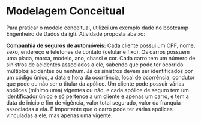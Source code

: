 <h1>Modelagem Conceitual</h1>

<p>Para praticar o modelo conceitual, utilizei um exemplo dado no bootcamp Engenheiro de Dados da igti. Atividade proposta abaixo:</p>

<p><strong>Companhia de seguros de automóveis:</strong> Cada cliente possui um CPF, nome, sexo, endereço e telefones de contato (celular e fixo). Os carros possuem uma placa, marca, modelo, ano, chassi e cor. Cada carro tem um número de sinistros de acidentes associados a ele, sabendo que pode ter ocorrido múltiplos acidentes ou nenhum. Já os sinistros devem ser identificados por um código único, a data e hora da ocorrência, local de ocorrência, condutor que pode ou não ser o titular da apólice. Um cliente pode possuir várias apólices (mínimo uma) vigentes ou não, e cada apólice de seguro tem um identificador único e só pertence a um cliente e apenas um carro, e tem a data de início e fim de vigência, valor total segurado, valor da franquia associadas a ela. É importante que o carro pode ter várias apólices vinculadas a ele, mas apenas uma vigente.</p>
